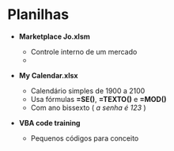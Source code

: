 # Planilhas

* **Marketplace Jo.xlsm**
    * Controle interno de um mercado
    * 
* **My Calendar.xlsx**
	* Calendário simples de 1900 a 2100 
	* Usa fórmulas **=SE()**, **=TEXTO()** e **=MOD()**
	* Com ano bissexto ( _a senha é 123_ )

* **VBA code training**
	* Pequenos códigos para conceito